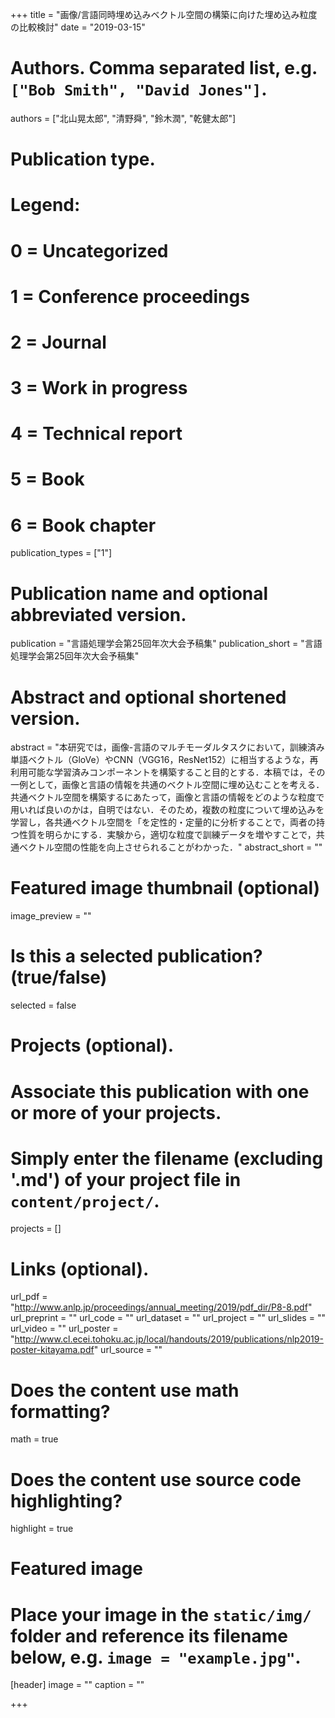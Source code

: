 +++
title = "画像/言語同時埋め込みベクトル空間の構築に向けた埋め込み粒度の比較検討"
date = "2019-03-15"

# Authors. Comma separated list, e.g. `["Bob Smith", "David Jones"]`.
authors = ["北山晃太郎", "清野舜", "鈴木潤", "乾健太郎"]

# Publication type.
# Legend:
# 0 = Uncategorized
# 1 = Conference proceedings
# 2 = Journal
# 3 = Work in progress
# 4 = Technical report
# 5 = Book
# 6 = Book chapter
publication_types = ["1"]

# Publication name and optional abbreviated version.
publication = "言語処理学会第25回年次大会予稿集"
publication_short = "言語処理学会第25回年次大会予稿集"

# Abstract and optional shortened version.
abstract = "本研究では，画像-言語のマルチモーダルタスクにおいて，訓練済み単語ベクトル（GloVe）やCNN（VGG16，ResNet152）に相当するような，再利用可能な学習済みコンポーネントを構築すること目的とする．本稿では，その一例として，画像と言語の情報を共通のベクトル空間に埋め込むことを考える．共通ベクトル空間を構築するにあたって，画像と言語の情報をどのような粒度で用いれば良いのかは，自明ではない．そのため，複数の粒度について埋め込みを学習し，各共通ベクトル空間を「を定性的・定量的に分析することで，両者の持つ性質を明らかにする．実験から，適切な粒度で訓練データを増やすことで，共通ベクトル空間の性能を向上させられることがわかった．"
abstract_short = ""

# Featured image thumbnail (optional)
image_preview = ""

# Is this a selected publication? (true/false)
selected = false

# Projects (optional).
#   Associate this publication with one or more of your projects.
#   Simply enter the filename (excluding '.md') of your project file in `content/project/`.
projects = []

# Links (optional).
url_pdf = "http://www.anlp.jp/proceedings/annual_meeting/2019/pdf_dir/P8-8.pdf"
url_preprint = ""
url_code = ""
url_dataset = ""
url_project = ""
url_slides = ""
url_video = ""
url_poster = "http://www.cl.ecei.tohoku.ac.jp/local/handouts/2019/publications/nlp2019-poster-kitayama.pdf"
url_source = ""

# Does the content use math formatting?
math = true

# Does the content use source code highlighting?
highlight = true

# Featured image
# Place your image in the `static/img/` folder and reference its filename below, e.g. `image = "example.jpg"`.
[header]
image = ""
caption = ""

+++
